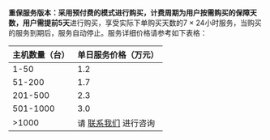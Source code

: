 **重保服务版本：**采用预付费的模式进行购买，计费周期为用户按需购买的保障天数，用户需**提前5天**进行购买，享受实际下单购买天数的7 × 24小时服务，当购买的服务到期后，服务自动停止。服务详细价格请参考如下表格：

| **主机数量（台）** | **单日服务价格（万元）**                                       |
| :----------- | :----------------------------------------------------------- |
| 1-50         | 1.2                                                        |
| 51-200       | 1.7                                                        |
| 201-500      | 2.3                                                       |
| 501-1000     | 3.0                                                       |
| >1000        | 请 [联系我们](https://cloud.tencent.com/act/event/connect-service) 进行咨询 |

